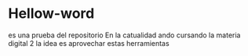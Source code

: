 # Hellow-word
es una prueba del repositorio
En la catualidad ando cursando la materia digital 2
la idea es aprovechar estas herramientas
